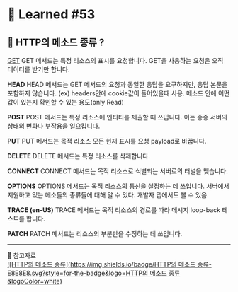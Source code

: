 # 🌟 Learned #53

## 🔶 HTTP의 메소드 종류 ?

[GET](https://img.shields.io/badge/GET-E8E8E8.svg?style=for-the-badge&logo=GET&logoColor=white)
GET 메서드는 특정 리소스의 표시를 요청합니다. GET을 사용하는 요청은 오직 데이터를 받기만 합니다.

**HEAD**
HEAD 메서드는 GET 메서드의 요청과 동일한 응답을 요구하지만, 응답 본문을 포함하지 않습니다.
(ex) headers안에 cookie값이 들어있을때 사용. 메소드 안에 어떤 값이 있는지 확인할 수 있는 용도(only Read)

**POST**
POST 메서드는 특정 리소스에 엔티티를 제출할 때 쓰입니다. 이는 종종 서버의 상태의 변화나 부작용을 일으킵니다.

**PUT**
PUT 메서드는 목적 리소스 모든 현재 표시를 요청 payload로 바꿉니다.

**DELETE**
DELETE 메서드는 특정 리소스를 삭제합니다.

**CONNECT**
CONNECT 메서드는 목적 리소스로 식별되는 서버로의 터널을 맺습니다.

**OPTIONS**
OPTIONS 메서드는 목적 리소스의 통신을 설정하는 데 쓰입니다.
서버에서 지원하고 있는 메소들의 종류들에 대해 알 수 있다.
개발자 탭에서도 볼 수 있음.

**TRACE (en-US)**
TRACE 메서드는 목적 리소스의 경로를 따라 메시지 loop-back 테스트를 합니다.

**PATCH**
PATCH 메서드는 리소스의 부분만을 수정하는 데 쓰입니다.

---

💟 참고자료
<br>
[![HTTP의 메소드 종류](https://img.shields.io/badge/HTTP의 메소드 종류-E8E8E8.svg?style=for-the-badge&logo=HTTP의 메소드 종류&logoColor=white)](https://developer.mozilla.org/ko/docs/Web/HTTP/Methods)

